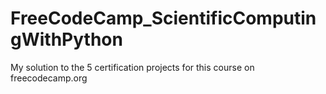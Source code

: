 # FreeCodeCamp_ScientificComputingWithPython
My solution to the 5 certification projects for this course on freecodecamp.org
